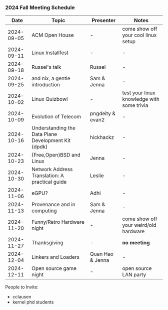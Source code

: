 ### 2024 Fall Meeting Schedule

| Date | Topic | Presenter | Notes |
| --- | --- | --- | --- |
| 2024-09-05 | ACM Open House | - | come show off your cool linux setup |
| 2024-09-11 | Linux Installfest | - | - |
| 2024-09-18 | Russel's talk | Russel | - |
| 2024-09-25 |  and nix, a gentle introduction | Sam & Jenna | - |
| 2024-10-02 | Linux Quizbowl | - | test your linux knowledge with some trivia |
| 2024-10-09 | Evolution of Telecom | pngdeity & evan2 | - |
| 2024-10-16 | Understanding the Data Plane Development Kit (dpdk) | hickhackz | - |
| 2024-10-23 | {Free,Open}BSD and Linux | Jenna | - |
| 2024-10-30 | Network Address Translation: A practical guide | Leslie | - |
| 2024-11-06 | eGPU? | Adhi | - |
| 2024-11-13 | Provenance and  in computing | Sam & Jenna | - |
| 2024-11-20 | Funny/Retro Hardware night | - | come show off your weird/old hardware |
| 2024-11-27 | Thanksgiving | - | **no meeting** |
| 2024-12-04 | Linkers and Loaders | Quan Hao & Jenna | - |
| 2024-12-11 | Open source game night | - | open source LAN party |

People to Invite:
- cclausen
- kernel phd students
